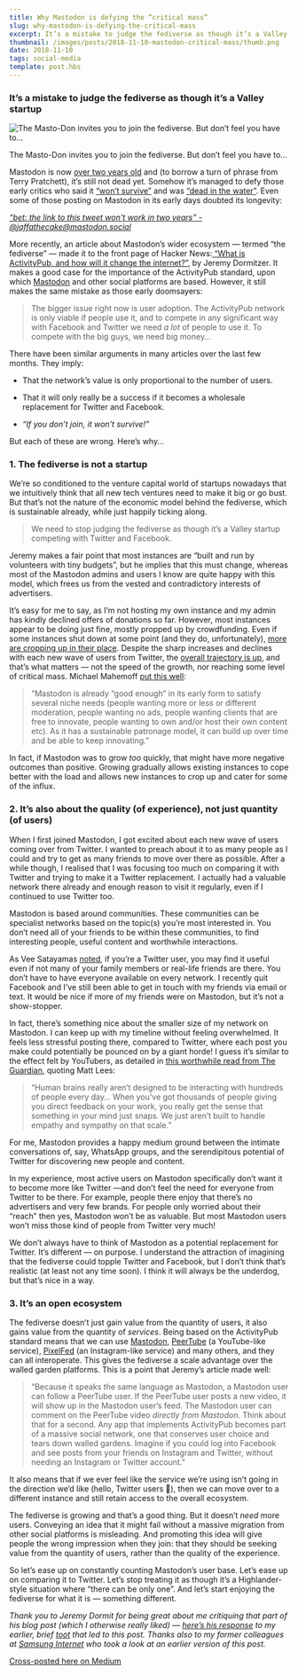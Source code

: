 ```yaml
---
title: Why Mastodon is defying the “critical mass”
slug: why-mastodon-is-defying-the-critical-mass
excerpt: It’s a mistake to judge the fediverse as though it’s a Valley startup
thumbnail: /images/posts/2018-11-10-mastodon-critical-mass/thumb.png
date: 2018-11-10
tags: social-media
template: post.hbs
---
```

### It’s a mistake to judge the fediverse as though it’s a Valley startup

![The Masto-Don invites you to join the fediverse. But don’t feel you have to…](/images/posts/2018-11-10-mastodon-critical-mass/masto-don.png)

<p class="caption">The Masto-Don invites you to join the fediverse. But don’t feel you have to…</p>

Mastodon is now [over two years old](https://blog.joinmastodon.org/2018/10/mastodons-2-year-anniversary/) and (to borrow a turn of phrase from Terry Pratchett), it’s still not dead yet. Somehow it’s managed to defy those early critics who said it [“won’t survive”](https://mashable.com/2017/04/05/mastodon-wont-survive/?europe=true) and was [“dead in the water”](https://hackernoon.com/mastodon-is-dead-in-the-water-888c10e8abb1). Even some of those posting on Mastodon in its early days doubted its longevity:

[*“bet: the link to this tweet won't work in two years”* - *@jaffathecake@mastodon.social*](https://mastodon.social/@jaffathecake/55550)

More recently, an article about Mastodon’s wider ecosystem — termed “the fediverse” — made it to the front page of Hacker News:[ “What is ActivityPub, and how will it change the internet?”](https://jeremydormitzer.com/blog/what-is-activitypub-and-how-will-it-change-the-internet/), by Jeremy Dormitzer. It makes a good case for the importance of the ActivityPub standard, upon which [Mastodon](https://joinmastodon.org/) and other social platforms are based. However, it still makes the same mistake as those early doomsayers:
> The bigger issue right now is user adoption. The ActivityPub network is only viable if people use it, and to compete in any significant way with Facebook and Twitter we need *a lot* of people to use it. To compete with the big guys, we need big money…

There have been similar arguments in many articles over the last few months. They imply:

* That the network’s value is only proportional to the number of users.

* That it will only really be a success if it becomes a wholesale replacement for Twitter and Facebook.

* *“If you don’t join, it won’t survive!”*

But each of these are wrong. Here’s why…

### 1. The fediverse is not a startup

We’re so conditioned to the venture capital world of startups nowadays that we intuitively think that all new tech ventures need to make it big or go bust. But that’s not the nature of the economic model behind the fediverse, which is sustainable already, while just happily ticking along.
> We need to stop judging the fediverse as though it’s a Valley startup competing with Twitter and Facebook.

Jeremy makes a fair point that most instances are “built and run by volunteers with tiny budgets”, but he implies that this must change, whereas most of the Mastodon admins and users I know are quite happy with this model, which frees us from the vested and contradictory interests of advertisers.

It’s easy for me to say, as I’m not hosting my own instance and my admin has kindly declined offers of donations so far. However, most instances appear to be doing just fine, mostly propped up by crowdfunding. Even if some instances shut down at some point (and they do, unfortunately), [more are cropping up in their place](https://instances.social/). Despite the sharp increases and declines with each new wave of users from Twitter, the [overall trajectory is up](https://mastodon.social/@usercount), and that’s what matters — not the speed of the growth, nor reaching some level of critical mass. Michael Mahemoff [put this well](https://mastodon.xyz/@mahemoff/100577079600437999):
> “Mastodon is already “good enough” in its early form to satisfy several niche needs (people wanting more or less or different moderation, people wanting no ads, people wanting clients that are free to innovate, people wanting to own and/or host their own content etc). As it has a sustainable patronage model, it can build up over time and be able to keep innovating.”

In fact, if Mastodon was to grow *too* quickly, that might have more negative outcomes than positive. Growing gradually allows existing instances to cope better with the load and allows new instances to crop up and cater for some of the influx.

### 2. It’s also about the quality (of experience), not just quantity (of users)

When I first joined Mastodon, I got excited about each new wave of users coming over from Twitter. I wanted to preach about it to as many people as I could and try to get as many friends to move over there as possible. After a while though, I realised that I was focusing too much on comparing it with Twitter and trying to make it a Twitter replacement. I actually had a valuable network there already and enough reason to visit it regularly, even if I continued to use Twitter too.

Mastodon is based around communities. These communities can be specialist networks based on the topic(s) you’re most interested in. You don’t need all of your friends to be within these communities, to find interesting people, useful content and worthwhile interactions.

As Vee Satayamas [noted](https://toot.veer66.rocks/notice/157395), if you’re a Twitter user, you may find it useful even if not many of your family members or real-life friends are there. You don’t have to have everyone available on every network. I recently quit Facebook and I’ve still been able to get in touch with my friends via email or text. It would be nice if more of my friends were on Mastodon, but it’s not a show-stopper.

In fact, there’s something nice about the smaller size of my network on Mastodon. I can keep up with my timeline without feeling overwhelmed. It feels less stressful posting there, compared to Twitter, where each post you make could potentially be pounced on by a giant horde! I guess it’s similar to the effect felt by YouTubers, as detailed in [this worthwhile read from The Guardian](https://www.theguardian.com/technology/2018/sep/08/youtube-stars-burnout-fun-bleak-stressed), quoting Matt Lees:
> “Human brains really aren’t designed to be interacting with hundreds of people every day… When you’ve got thousands of people giving you direct feedback on your work, you really get the sense that something in your mind just snaps. We just aren’t built to handle empathy and sympathy on that scale.”

For me, Mastodon provides a happy medium ground between the intimate conversations of, say, WhatsApp groups, and the serendipitous potential of Twitter for discovering new people and content.

In my experience, most active users on Mastodon specifically don’t want it to become more like Twitter —and don’t feel the need for everyone from Twitter to be there. For example, people there enjoy that there’s no advertisers and very few brands. For people only worried about their “reach” then yes, Mastodon won’t be as valuable. But most Mastodon users won’t miss those kind of people from Twitter very much!

We don’t always have to think of Mastodon as a potential replacement for Twitter. It’s different — on purpose. I understand the attraction of imagining that the fediverse could topple Twitter and Facebook, but I don’t think that’s realistic (at least not any time soon). I think it will always be the underdog, but that’s nice in a way.

### 3. It’s an open ecosystem

The fediverse doesn’t just gain value from the quantity of users, it also gains value from the quantity of *services*. Being based on the ActivityPub standard means that we can use [Mastodon](https://joinmastodon.org/), [PeerTube](https://joinpeertube.org/) (a YouTube-like service), [PixelFed](https://pixelfed.social/) (an Instagram-like service) and many others, and they can all interoperate. This gives the fediverse a scale advantage over the walled garden platforms. This is a point that Jeremy’s article made well:
> “Because it speaks the same language as Mastodon, a Mastodon user can follow a PeerTube user. If the PeerTube user posts a new video, it will show up in the Mastodon user’s feed. The Mastodon user can comment on the PeerTube video *directly from Mastodon*. Think about that for a second. Any app that implements ActivityPub becomes part of a massive social network, one that conserves user choice and tears down walled gardens. Imagine if you could log into Facebook and see posts from your friends on Instagram and Twitter, without needing an Instagram or Twitter account.”

It also means that if we ever feel like the service we’re using isn’t going in the direction we’d like (hello, Twitter users 👋), then we can move over to a different instance and still retain access to the overall ecosystem.

The fediverse is growing and that’s a good thing. But it doesn’t *need* more users. Conveying an idea that it might fail without a massive migration from other social platforms is misleading. And promoting this idea will give people the wrong impression when they join: that they should be seeking value from the quantity of users, rather than the quality of the experience.

So let’s ease up on constantly counting Mastodon’s user base. Let’s ease up on comparing it to Twitter. Let’s stop treating it as though it’s a Highlander-style situation where “there can be only one”. And let’s start enjoying the fediverse for what it is — something different.

*Thank you to Jeremy Dormit for being great about me critiquing that part of his blog post (which I otherwise really liked) — [here’s his response](https://mastodon.technology/@jdormit/100743531700154087) to my earlier, brief [toot](https://toot.cafe/@peter/100743110185100494) that led to this post. Thanks also to my former colleagues at [Samsung Internet](https://samsunginter.net/) who took a look at an earlier version of this post.*


[Cross-posted here on Medium](https://medium.com/@poshaughnessy/why-mastodon-is-defying-the-critical-mass-de3454109099)
